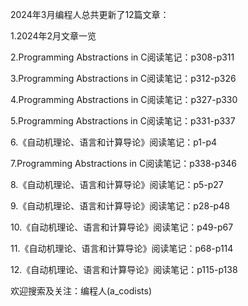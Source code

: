 2024年3月编程人总共更新了12篇文章：

1.2024年2月文章一览

2.Programming Abstractions in C阅读笔记：p308-p311

3.Programming Abstractions in C阅读笔记：p312-p326

4.Programming Abstractions in C阅读笔记：p327-p330

5.Programming Abstractions in C阅读笔记：p331-p337

6.《自动机理论、语言和计算导论》阅读笔记：p1-p4

7.Programming Abstractions in C阅读笔记：p338-p346

8.《自动机理论、语言和计算导论》阅读笔记：p5-p27

9.《自动机理论、语言和计算导论》阅读笔记：p28-p48

10.《自动机理论、语言和计算导论》阅读笔记：p49-p67

11.《自动机理论、语言和计算导论》阅读笔记：p68-p114

12.《自动机理论、语言和计算导论》阅读笔记：p115-p138


欢迎搜索及关注：编程人(a_codists)